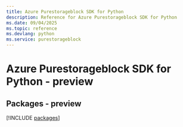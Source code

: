 ```yaml
---
title: Azure Purestorageblock SDK for Python
description: Reference for Azure Purestorageblock SDK for Python
ms.date: 09/04/2025
ms.topic: reference
ms.devlang: python
ms.service: purestorageblock
---
```

# Azure Purestorageblock SDK for Python - preview
## Packages - preview
[!INCLUDE [packages](purestorageblock-index.md)]